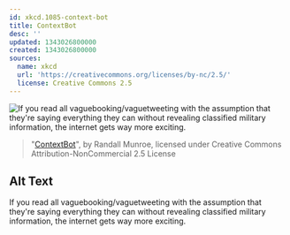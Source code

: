 ```yaml
---
id: xkcd.1085-context-bot
title: ContextBot
desc: ''
updated: 1343026800000
created: 1343026800000
sources:
  name: xkcd
  url: 'https://creativecommons.org/licenses/by-nc/2.5/'
  license: Creative Commons 2.5
---
```

![If you read all vaguebooking/vaguetweeting with the assumption that they're saying everything they can without revealing classified military information, the internet gets way more exciting.](https://imgs.xkcd.com/comics/contextbot.png)
> "[ContextBot](https://xkcd.com/1085/)", by Randall Munroe, licensed under Creative Commons Attribution-NonCommercial 2.5 License

## Alt Text
If you read all vaguebooking/vaguetweeting with the assumption that they're saying everything they can without revealing classified military information, the internet gets way more exciting.
